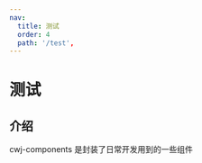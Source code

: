 ```yaml
---
nav:
  title: 测试
  order: 4
  path: '/test',
---
```


# 测试

## 介绍

cwj-components 是封装了日常开发用到的一些组件

<!--
title:导航名称
order:控制导航顺序，数字越小越靠前，默认以路径长度和字典序排序
 -->
